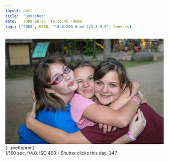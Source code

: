 ```yaml
---
layout: post
title:  "Smooshed"
date:   2008-06-25  19:36:45 -0600
tags: ["2008", D300, "18.0-200.0 mm f/3.5-5.6", Genesis]
---
```

![:title](/images/2008/2008_0625_DSC_6910.jpg)
{: .prettyprint}  
1/160 sec, f/4.0, ISO 400 - Shutter clicks this day: 347